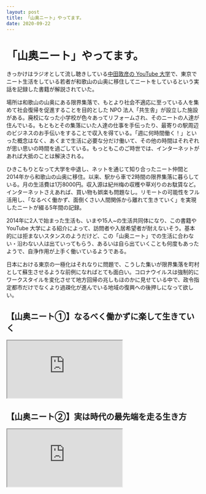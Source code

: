 ```yaml
---
layout: post
title: 「山奥ニート」やってます。
date: 2020-09-22
---
```


# 「山奥ニート」やってます。

きっかけはラジオとして流し聴きしている[中田敦彦の YouTube 大学](https://www.youtube.com/channel/UCFo4kqllbcQ4nV83WCyraiw)で、東京でニート生活をしている若者が和歌山の山奥に移住してニートをしているという実話を記録した書籍が解説されていた。

場所は和歌山の山奥にある限界集落で、もとより社会不適応に至っている人を集めて社会復帰を促進することを目的とした NPO 法人「共生舎」が設立した施設がある。廃校になった小学校が色々あってリフォームされ、そのニートの人達が住んでいる。もともとその集落にいた人達の仕事を手伝ったり、最寄りの駅周辺のビジネスのお手伝いをすることで収入を得ている。「週に何時間働く！」といった概念はなく、あくまで生活に必要な分だけ働いて、その他の時間はそれぞれが思い思いの時間を過ごしている。もっともこのご時世では、インターネットがあれば大抵のことは解決される。

<affiliate-link
  src="https://m.media-amazon.com/images/I/51ZE6j0IP4L.jpg"
  href="https://www.amazon.co.jp/dp/B0895WZ2BX/"
  tag="1000ch-22"
  title="「山奥ニート」やってます。 Kindle版">
  ひきこもりとなって大学を中退し、ネットを通じて知り合ったニート仲間と2014年から和歌山の山奥に移住。以来、駅から車で2時間の限界集落に暮らしている。月の生活費は1万8000円。収入源は紀州梅の収穫や草刈りのお駄賃など。インターネットさえあれば、買い物も娯楽も問題なし。リモートの可能性をフル活用し、「なるべく働かず、面倒くさい人間関係から離れて生きていく」を実現したニートが綴る5年間の記録。
</affiliate-link>

2014年に2人で始まった生活も、いまや15人~の生活共同体になり、この書籍や YouTube 大学による紹介によって、訪問者や入居希望者が耐えないそう。基本的には拒まないスタンスのようだけど、この「山奥ニート」での生活に合わない・沿わない人は出ていってもらう、あるいは自ら出ていくことも何度もあったようで、自浄作用が上手く働いているようである。

日本における東京の一極化はそれなりに問題で、こうした集いが限界集落を町村として蘇生させるような前例になればとても面白い。コロナウイルスは強制的にワークスタイルを変化させて地方回帰の兆しもほのかに見せている中で、政令指定都市だけでなくより過疎化が進んでいる地域の復興への後押しになって欲しい。

## 【山奥ニート①】なるべく働かずに楽して生きていく

<iframe loading="lazy" src="https://www.youtube.com/embed/eQZ9XtI4ZIA" title="YouTube video player" allow="accelerometer; autoplay; clipboard-write; encrypted-media; gyroscope; picture-in-picture; web-share" allowfullscreen></iframe>

## 【山奥ニート②】実は時代の最先端を走る生き方

<iframe loading="lazy" src="https://www.youtube.com/embed/die7CSOt7wc" title="YouTube video player" allow="accelerometer; autoplay; clipboard-write; encrypted-media; gyroscope; picture-in-picture; web-share" allowfullscreen></iframe>
